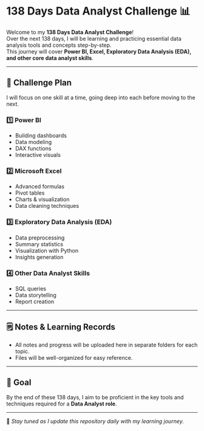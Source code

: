 # 138 Days Data Analyst Challenge 📊

Welcome to my **138 Days Data Analyst Challenge**!  
Over the next 138 days, I will be learning and practicing essential data analysis tools and concepts step-by-step.  
This journey will cover **Power BI, Excel, Exploratory Data Analysis (EDA), and other core data analyst skills**.

---

## 📅 Challenge Plan
I will focus on one skill at a time, going deep into each before moving to the next.

### 1️⃣ Power BI
- Building dashboards
- Data modeling
- DAX functions
- Interactive visuals

### 2️⃣ Microsoft Excel
- Advanced formulas
- Pivot tables
- Charts & visualization
- Data cleaning techniques

### 3️⃣ Exploratory Data Analysis (EDA)
- Data preprocessing
- Summary statistics
- Visualization with Python
- Insights generation

### 4️⃣ Other Data Analyst Skills
- SQL queries
- Data storytelling
- Report creation

---

## 🗒️ Notes & Learning Records
- All notes and progress will be uploaded here in separate folders for each topic.
- Files will be well-organized for easy reference.

---

## 🎯 Goal
By the end of these 138 days, I aim to be proficient in the key tools and techniques required for a **Data Analyst role**.

---

📌 _Stay tuned as I update this repository daily with my learning journey._
